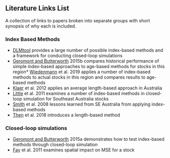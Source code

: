 ## Literature Links List
A collection of links to papers broken into separate groups with short synopsis of why each is included.

### Index Based Methods
* [DLMtool](https://www.datalimitedtoolkit.org/) provides a large number of possible index-based methods and a framework for conducting closed-loop simulations
* [Geromont and Butterworth](https://academic.oup.com/icesjms/article/72/1/262/821583) 2015b compares historical performance of simple index-based approaches to age-based methods for stocks in this region* [Wiedenmann](https://doi.org/10.1016/j.fishres.2018.09.018) et al. 2019 applies a number of index-based methods to actual stocks in this region and compares results to age-based methods
* [Klaer](https://www.sciencedirect.com/science/article/abs/pii/S0165783612002561) et al. 2012 applies an average length-based approach in Australia
* [Little](https://doi:10.1093/icesjms/fsr019) et al. 2011 examines a number of index-based methods in closed-loop simulation for Southeast Australia stocks
* [Smith](https://www.sciencedirect.com/science/article/abs/pii/S0165783608001835) et al. 2008 lessons learned from SE Australia from applying index-based methods
* [Then](https://doi:10.1093/icesjms/fsx177) et al. 2018 introduces a length-based method

### Closed-loop simulations
* [Geromont and Butterworth](https://academic.oup.com/icesjms/article/72/1/251/815189) 2015a demonstrates how to test index-based methods through closed-loop simulation
* [Fay](https://www.sciencedirect.com/science/article/abs/pii/S0165783611001640) et al. 2011 examines spatial impact on MSE for a stock

